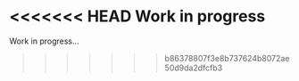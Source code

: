 <<<<<<< HEAD
Work in progress
=======
Work in progress...
>>>>>>> b86378807f3e8b737624b8072ae50d9da2dfcfb3
